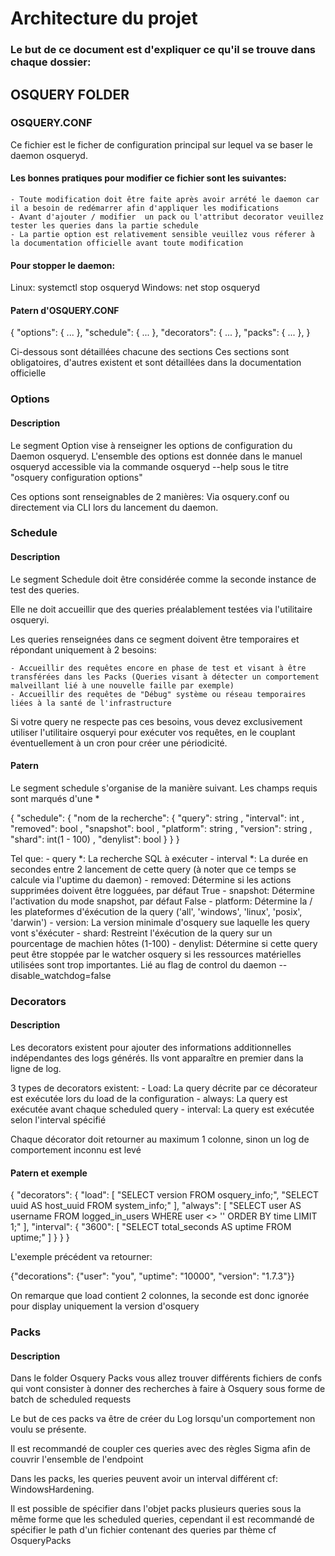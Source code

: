 # Architecture du projet

### Le but de ce document est d'expliquer ce qu'il se trouve dans chaque dossier:

## OSQUERY FOLDER

### **OSQUERY.CONF**

Ce fichier est le ficher de configuration principal sur lequel va se baser le daemon osqueryd.

#### Les bonnes pratiques pour modifier ce fichier sont les suivantes:

    - Toute modification doit être faite après avoir arrété le daemon car il a besoin de redémarrer afin d'appliquer les modifications
    - Avant d'ajouter / modifier  un pack ou l'attribut decorator veuillez tester les queries dans la partie schedule
    - La partie option est relativement sensible veuillez vous réferer à la documentation officielle avant toute modification

#### Pour stopper le daemon:

Linux: systemctl stop osqueryd
Windows: net stop osqueryd

#### Patern d'OSQUERY.CONF

{
	"options": {
        ...
	},
	"schedule": {
        ...
	},
	"decorators": {
        ...
	},
	"packs": {
        ...
	},
}

Ci-dessous sont détaillées chacune des sections 
Ces sections sont obligatoires, d'autres existent et sont détaillées dans la documentation officielle


### Options

#### Description

Le segment Option vise à renseigner les options de configuration du Daemon osqueryd.
L'ensemble des options est donnée dans le manuel osqueryd accessible via la commande osqueryd --help sous le titre "osquery configuration options"

Ces options sont renseignables de 2 manières: Via osquery.conf ou directement via CLI lors du lancement du daemon.


### Schedule

#### Description

Le segment Schedule doit être considérée comme la seconde instance de test des queries. 

Elle ne doit accueillir que des queries préalablement testées via l'utilitaire osqueryi.

Les queries renseignées dans ce segment doivent être temporaires et répondant uniquement à 2 besoins:

    - Accueillir des requêtes encore en phase de test et visant à être transférées dans les Packs (Queries visant à détecter un comportement malveillant lié à une nouvelle faille par exemple)
    - Accueillir des requêtes de "Débug" système ou réseau temporaires liées à la santé de l'infrastructure

Si votre query ne respecte pas ces besoins, vous devez exclusivement utiliser l'utilitaire osqueryi pour exécuter vos requêtes, en le couplant éventuellement à un cron pour créer une périodicité.

#### Patern

Le segment schedule s'organise de la manière suivant. Les champs requis sont marqués d'une *

{
    "schedule": {
        "nom de la recherche": {
            "query": string ,
            "interval": int ,
            "removed": bool ,
            "snapshot": bool ,
            "platform": string ,
            "version": string ,
            "shard": int(1 - 100) ,
            "denylist": bool 
       }
    }
}

Tel que:
    - query *: La recherche SQL à exécuter
    - interval *: La durée en secondes entre 2 lancement de cette query (à noter que ce temps se calcule via l'uptime du daemon)
    - removed: Détermine si les actions supprimées doivent être logguées, par défaut True
    - snapshot: Détermine l'activation du mode snapshot, par défaut False
    - platform: Détermine la / les plateformes d'éxécution de la query ('all', 'windows', 'linux', 'posix', 'darwin')
    - version: La version minimale d'osquery sue laquelle les query vont s'éxécuter
    - shard: Restreint l'éxécution de la query sur un pourcentage de machien hôtes (1-100)
    - denylist: Détermine si cette query peut être stoppée par le watcher osquery si les ressources matérielles utilisées sont trop importantes. Lié au flag de control du daemon --disable_watchdog=false


### Decorators

#### Description

Les decorators existent pour ajouter des informations additionnelles indépendantes des logs générés.
Ils vont apparaître en premier dans la ligne de log.

3 types de decorators existent:
    - Load: La query décrite par ce décorateur est exécutée lors du load de la configuration
    - always: La query est exécutée avant chaque scheduled query
    - interval: La query est exécutée selon l'interval spécifié

Chaque décorator doit retourner au maximum 1 colonne, sinon un log de comportement inconnu est levé

#### Patern et exemple

{
  "decorators": {
    "load": [
      "SELECT version FROM osquery_info;",
      "SELECT uuid AS host_uuid FROM system_info;"
    ],
    "always": [
      "SELECT user AS username FROM logged_in_users WHERE user <> '' ORDER BY time LIMIT 1;"
    ],
    "interval": {
      "3600": [
        "SELECT total_seconds AS uptime FROM uptime;"
      ]
    }
  }
}

L'exemple précédent va retourner:

{"decorations": {"user": "you", "uptime": "10000", "version": "1.7.3"}}

On remarque que load contient 2 colonnes, la seconde est donc ignorée pour display uniquement la version d'osquery


### Packs

#### Description

Dans le folder Osquery Packs vous allez trouver différents fichiers de confs qui vont consister à donner des recherches à faire à Osquery sous forme de batch de scheduled requests

Le but de ces packs va être de créer du Log lorsqu'un comportement non voulu se présente.

Il est recommandé de coupler ces queries avec des règles Sigma afin de couvrir l'ensemble de l'endpoint

Dans les packs, les queries peuvent avoir un interval différent cf: WindowsHardening.

Il est possible de spécifier dans l'objet packs plusieurs queries sous la même forme que les scheduled queries, cependant il est recommandé de spécifier le path d'un fichier contenant des queries par thème cf OsqueryPacks

